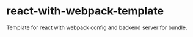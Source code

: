 # react-with-webpack-template

Template for react with webpack config and backend server for bundle.
